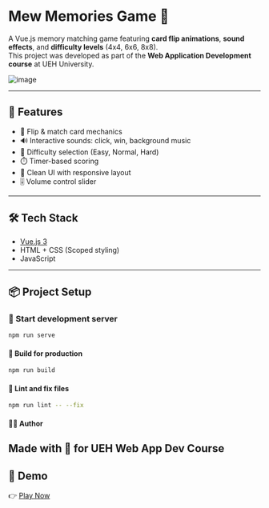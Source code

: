 # Mew Memories Game 🎴

A Vue.js memory matching game featuring **card flip animations**, **sound effects**, and **difficulty levels** (4x4, 6x6, 8x8).  
This project was developed as part of the **Web Application Development course** at UEH University.

![image](https://github.com/user-attachments/assets/06f23e24-1006-4cac-8bdf-d8561463efcc)

---

## 🚀 Features

- 🎴 Flip & match card mechanics
- 🔊 Interactive sounds: click, win, background music
- 🎯 Difficulty selection (Easy, Normal, Hard)
- ⏱️ Timer-based scoring
- 🌙 Clean UI with responsive layout
- 🎚️ Volume control slider

---

## 🛠 Tech Stack

- [Vue.js 3](https://vuejs.org/)
- HTML + CSS (Scoped styling)
- JavaScript

---

## 📦 Project Setup
### 🔄 Start development server

```bash
npm run serve
```
#### 🔧 Build for production
```bash
npm run build
```
#### 🧼 Lint and fix files
```bash
npm run lint -- --fix
```
#### 👨‍💻 Author
Made with 💖 for UEH Web App Dev Course
---
## 🔗 Demo

👉 [Play Now](https://mewflipgame.netlify.app/)
